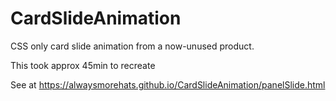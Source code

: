 # CardSlideAnimation
CSS only card slide animation from a now-unused product.

This took approx 45min to recreate

See at https://alwaysmorehats.github.io/CardSlideAnimation/panelSlide.html
